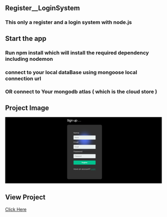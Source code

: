 ## Register__LoginSystem
### This only a register and a login system with node.js

## Start the app 
### Run npm install which will install the required dependency including nodemon
### connect to your local dataBase using mongoose local connection url 
### OR connect to Your mongodb atlas ( which is the cloud store )

## Project Image 
![Project Image](./images/Screenshot%20(66).png "Title")

## View Project 
<a href="https://nodejs-login-register1.herokuapp.com/login" target="_blank">Click Here</a> 

